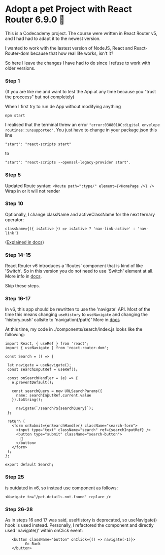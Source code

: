  # Adopt a pet Project with React Router 6.9.0 :dog:
 This is a Codecademy project. The course were written in React Router v5, and I had had to adapt it to the newest version.

 I wanted to work with the lastest version of NodeJS, React and React-Router-dom because that how real life works, isn't it?

So here I leave the changes I have had to do since I refuse to work with older versions.

### Step 1

(If you are like me and want to test the App at any time because you "trust the proccess" but not completely)

When I first try to run de App without modifying anything

<code>npm start</code>

I realised that the terminal threw an error `"error:0308010C:digital envelope routines::unsupported"`.
You just have to change in your package.json this line

```
"start": "react-scripts start"
```

to

```
"start": "react-scripts --openssl-legacy-provider start".
```


### Step 5
Updated Route syntax: 
    `<Route path=":type/" element={<HomePage />} />`
Wrap <code><Route /></code> in <code><Routes></code> or it will not render

### Step 10
Optionally, I change className and activeClassName for the next ternary operator:

`className={({ isActive }) => isActive ? 'nav-link-active' : 'nav-link'}`

([Explained in docs](https://reactrouter.com/en/6.9.0/components/nav-link))

### Step 14-15
React Router v6 introduces a 'Routes' component that is kind of like 'Switch'. So in this version you do not need to use 'Switch' element at all.
More info in [docs](https://reactrouter.com/en/6.9.0/upgrading/v5#upgrade-all-switch-elements-to-routes).

Skip these steps.

### Step 16-17
In v6, this app should be rewritten to use the 'navigate' API. Most of the time this means changing <code>useHistory</code> to <code>useNavigate</code> and changing the 'history.push' callsite to 'navigation(/path)'
 More in [docs](https://reactrouter.com/en/6.9.0/upgrading/v5#use-usenavigate-instead-of-usehistory)

 At this time, my code in ./components/search/index.js looks like the following:

 ```
 import React, { useRef } from 'react';
 import { useNavigate } from 'react-router-dom';

 const Search = () => {

  let navigate = useNavigate();
  const searchInputRef = useRef();

  const onSearchHandler = (e) => {
    e.preventDefault();

    const searchQuery = new URLSearchParams({
      name: searchInputRef.current.value
    }).toString();

      navigate(`/search?${searchQuery}`);
  };

  return (
    <form onSubmit={onSearchHandler} className="search-form">
      <input type="text" className="search" ref={searchInputRef} />
      <button type="submit" className="search-button">
        🔎
      </button>
    </form>
  );
};

export default Search;
```

### Step 25
<code><Redirect /></code> is outdated in v6, so instead use <code><Navigate /></code> component as follows:

`<Navigate to="/pet-details-not-found" replace />`

### Step 26-28
As in steps 16 and 17 was said, useHistory is deprecated, so useNavigate() hook is used instead.
Personally, I refactored the <code><PetDetailsNotFound /></code> component and directly used 'navigate()' within onClick event:

 ```
    <button className="button" onClick={() => navigate(-1)}>
          Go Back
    </button>
```